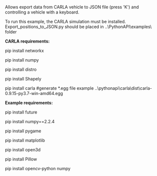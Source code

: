 Allows export data from CARLA vehicle to JSON file (press 'K') and controlling a vehicle with a keyboard.

To run this example, the CARLA simulation must be installed. Export_positions_to_JSON.py should be placed in ..\PythonAPI\examples\ folder

**CARLA requirements:**
<p>pip install networkx</p>
<p>pip install numpy</p> 
<p>pip install distro</p>
<p>pip install Shapely</p>

<p>pip install carla	#generate *.egg file example ..\pythonapi\carla\dist\carla-0.9.15-py3.7-win-amd64.egg</p>

**Example requirements:**
<p>pip install future</p>
<p>pip install numpy==2.2.4</p>
<p>pip install pygame</p>
<p>pip install matplotlib</p>
<p>pip install open3d</p>
<p>pip install Pillow</p>
<p>pip install opencv-python numpy</p>
